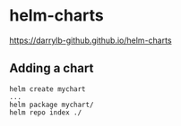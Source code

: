 # helm-charts

https://darrylb-github.github.io/helm-charts

## Adding a chart

    helm create mychart
    ...
    helm package mychart/
    helm repo index ./
